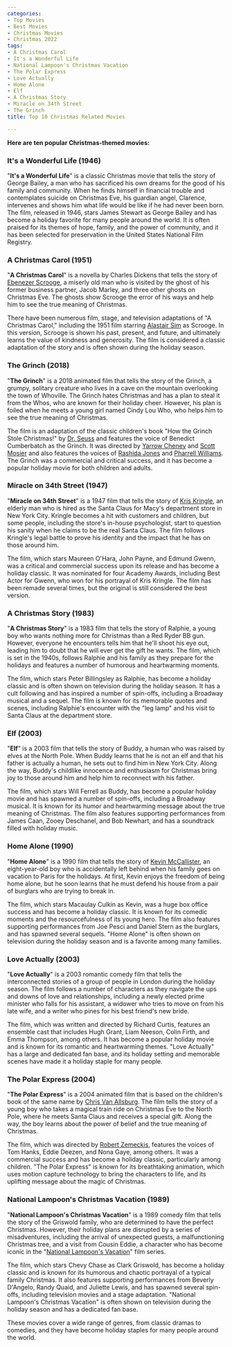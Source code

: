 ```yaml
---
categories:
- Top Movies
- Best Movies
- Christmas Movies
- Christmas 2022
tags:
- A Christmas Carol
- It's a Wonderful Life
- National Lampoon's Christmas Vacation
- The Polar Express
- Love Actually
- Home Alone
- Elf
- A Christmas Story
- Miracle on 34th Street
- The Grinch
title: Top 10 Christmas Related Movies

---
```

**Here are ten popular Christmas-themed movies:**

### It's a Wonderful Life (1946)

"**It's a Wonderful Life**" is a classic Christmas movie that tells the story of George Bailey, a man who has sacrificed his own dreams for the good of his family and community. When he finds himself in financial trouble and contemplates suicide on Christmas Eve, his guardian angel, Clarence, intervenes and shows him what life would be like if he had never been born. The film, released in 1946, stars James Stewart as George Bailey and has become a holiday favorite for many people around the world. It is often praised for its themes of hope, family, and the power of community, and it has been selected for preservation in the United States National Film Registry.

### A Christmas Carol (1951)

"**A Christmas Carol**" is a novella by Charles Dickens that tells the story of [Ebenezer Scrooge](https://en.wikipedia.org/wiki/Ebenezer_Scrooge), a miserly old man who is visited by the ghost of his former business partner, Jacob Marley, and three other ghosts on Christmas Eve. The ghosts show Scrooge the error of his ways and help him to see the true meaning of Christmas.

There have been numerous film, stage, and television adaptations of "A Christmas Carol," including the 1951 film starring [Alastair Sim](https://en.wikipedia.org/wiki/Alastair_Sim) as Scrooge. In this version, Scrooge is shown his past, present, and future, and ultimately learns the value of kindness and generosity. The film is considered a classic adaptation of the story and is often shown during the holiday season.

### The Grinch (2018)

"**The Grinch**" is a 2018 animated film that tells the story of the Grinch, a grumpy, solitary creature who lives in a cave on the mountain overlooking the town of Whoville. The Grinch hates Christmas and has a plan to steal it from the Whos, who are known for their holiday cheer. However, his plan is foiled when he meets a young girl named Cindy Lou Who, who helps him to see the true meaning of Christmas.

The film is an adaptation of the classic children's book "How the Grinch Stole Christmas!" by [Dr. Seuss](https://en.wikipedia.org/wiki/Dr._Seuss) and features the voice of Benedict Cumberbatch as the Grinch. It was directed by [Yarrow Cheney](https://en.wikipedia.org/wiki/Yarrow_Cheney) and [Scott Mosier](https://en.wikipedia.org/wiki/Scott_Mosier) and also features the voices of [Rashida Jones](https://en.wikipedia.org/wiki/Rashida_Jones) and [Pharrell Williams](https://en.wikipedia.org/wiki/Pharrell_Williams). The Grinch was a commercial and critical success, and it has become a popular holiday movie for both children and adults.

### Miracle on 34th Street (1947)

"**Miracle on 34th Street**" is a 1947 film that tells the story of [Kris Kringle](https://en.wiktionary.org/wiki/Kris_Kringle), an elderly man who is hired as the Santa Claus for Macy's department store in New York City. Kringle becomes a hit with customers and children, but some people, including the store's in-house psychologist, start to question his sanity when he claims to be the real Santa Claus. The film follows Kringle's legal battle to prove his identity and the impact that he has on those around him.

The film, which stars Maureen O'Hara, John Payne, and Edmund Gwenn, was a critical and commercial success upon its release and has become a holiday classic. It was nominated for four Academy Awards, including Best Actor for Gwenn, who won for his portrayal of Kris Kringle. The film has been remade several times, but the original is still considered the best version.

### A Christmas Story (1983)

"**A Christmas Story**" is a 1983 film that tells the story of Ralphie, a young boy who wants nothing more for Christmas than a Red Ryder BB gun. However, everyone he encounters tells him that he'll shoot his eye out, leading him to doubt that he will ever get the gift he wants. The film, which is set in the 1940s, follows Ralphie and his family as they prepare for the holidays and features a number of humorous and heartwarming moments.

The film, which stars Peter Billingsley as Ralphie, has become a holiday classic and is often shown on television during the holiday season. It has a cult following and has inspired a number of spin-offs, including a Broadway musical and a sequel. The film is known for its memorable quotes and scenes, including Ralphie's encounter with the "leg lamp" and his visit to Santa Claus at the department store.

### Elf (2003)

"**Elf**" is a 2003 film that tells the story of Buddy, a human who was raised by elves at the North Pole. When Buddy learns that he is not an elf and that his father is actually a human, he sets out to find him in New York City. Along the way, Buddy's childlike innocence and enthusiasm for Christmas bring joy to those around him and help him to reconnect with his father.

The film, which stars Will Ferrell as Buddy, has become a popular holiday movie and has spawned a number of spin-offs, including a Broadway musical. It is known for its humor and heartwarming message about the true meaning of Christmas. The film also features supporting performances from James Caan, Zooey Deschanel, and Bob Newhart, and has a soundtrack filled with holiday music.

### Home Alone (1990)

"**Home Alone**" is a 1990 film that tells the story of [Kevin McCallister](https://hero.fandom.com/wiki/Kevin_McCallister), an eight-year-old boy who is accidentally left behind when his family goes on vacation to Paris for the holidays. At first, Kevin enjoys the freedom of being home alone, but he soon learns that he must defend his house from a pair of burglars who are trying to break in.

The film, which stars Macaulay Culkin as Kevin, was a huge box office success and has become a holiday classic. It is known for its comedic moments and the resourcefulness of its young hero. The film also features supporting performances from Joe Pesci and Daniel Stern as the burglars, and has spawned several sequels. "Home Alone" is often shown on television during the holiday season and is a favorite among many families.

### Love Actually (2003)

"**Love Actually**" is a 2003 romantic comedy film that tells the interconnected stories of a group of people in London during the holiday season. The film follows a number of characters as they navigate the ups and downs of love and relationships, including a newly elected prime minister who falls for his assistant, a widower who tries to move on from his late wife, and a writer who pines for his best friend's new bride.

The film, which was written and directed by Richard Curtis, features an ensemble cast that includes Hugh Grant, Liam Neeson, Colin Firth, and Emma Thompson, among others. It has become a popular holiday movie and is known for its romantic and heartwarming themes. "Love Actually" has a large and dedicated fan base, and its holiday setting and memorable scenes have made it a holiday staple for many people.

### The Polar Express (2004)

"**The Polar Express**" is a 2004 animated film that is based on the children's book of the same name by [Chris Van Allsburg](https://chris-van-allsburg.harpercollins.com/biography). The film tells the story of a young boy who takes a magical train ride on Christmas Eve to the North Pole, where he meets Santa Claus and receives a special gift. Along the way, the boy learns about the power of belief and the true meaning of Christmas.

The film, which was directed by [Robert Zemeckis](https://en.wikipedia.org/wiki/Robert_Zemeckis), features the voices of Tom Hanks, Eddie Deezen, and Nona Gaye, among others. It was a commercial success and has become a holiday classic, particularly among children. "The Polar Express" is known for its breathtaking animation, which uses motion capture technology to bring the characters to life, and its uplifting message about the magic of Christmas.

### National Lampoon's Christmas Vacation (1989)

"**National Lampoon's Christmas Vacation**" is a 1989 comedy film that tells the story of the Griswold family, who are determined to have the perfect Christmas. However, their holiday plans are disrupted by a series of misadventures, including the arrival of unexpected guests, a malfunctioning Christmas tree, and a visit from Cousin Eddie, a character who has become iconic in the "[National Lampoon's Vacation](https://en.wikipedia.org/wiki/National_Lampoon's_Vacation_(film_series))" film series.

The film, which stars Chevy Chase as Clark Griswold, has become a holiday classic and is known for its humorous and chaotic portrayal of a typical family Christmas. It also features supporting performances from Beverly D'Angelo, Randy Quaid, and Juliette Lewis, and has spawned several spin-offs, including television movies and a stage adaptation. "National Lampoon's Christmas Vacation" is often shown on television during the holiday season and has a dedicated fan base.

These movies cover a wide range of genres, from classic dramas to comedies, and they have become holiday staples for many people around the world.